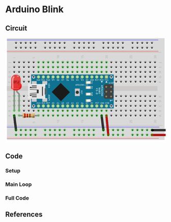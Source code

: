 # Arduino Blink

## Circuit

![Nano on breadboard](./img/nano-breadboard-led.png)

## Code

### Setup

### Main Loop

### Full Code

## References



